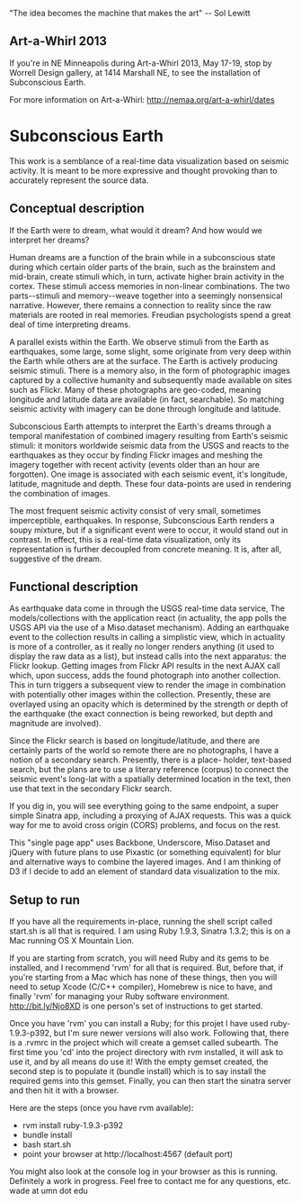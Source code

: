 
"The idea becomes the machine that makes the art"
                         -- Sol Lewitt


Art-a-Whirl 2013
----------------

If you're in NE Minneapolis during Art-a-Whirl 2013, May 17-19, stop by
Worrell Design gallery, at 1414 Marshall NE, to see the installation of
Subconscious Earth.

For more information on Art-a-Whirl: http://nemaa.org/art-a-whirl/dates


Subconscious Earth
==================

This work is a semblance of a real-time data visualization based
on seismic activity. It is meant to be more expressive and thought
provoking than to accurately represent the source data.

Conceptual description
----------------------

If the Earth were to dream, what would it dream? And how would we
interpret her dreams?

Human dreams are a function of the brain while in a subconscious
state during which certain older parts of the brain, such as the
brainstem and mid-brain, create stimuli which, in turn, activate
higher brain activity in the cortex. These stimuli access memories
in non-linear combinations. The two parts--stimuli and memory--weave
together into a seemingly nonsensical narrative. However, there
remains a connection to reality since the raw materials are rooted
in real memories. Freudian psychologists spend a great deal of time
interpreting dreams.

A parallel exists within the Earth. We observe stimuli from the
Earth as earthquakes, some large, some slight, some originate from
very deep within the Earth while others are at the surface. The
Earth is actively producing seismic stimuli. There is a memory also,
in the form of photographic images captured by a collective humanity
and subsequently made available on sites such as Flickr. Many of
these photographs are geo-coded, meaning longitude and latitude
data are available (in fact, searchable). So matching seismic
activity with imagery can be done through longitude and latitude.

Subconscious Earth attempts to interpret the Earth's dreams through
a temporal manifestation of combined imagery resulting from Earth's
seismic stimuli: it monitors worldwide seismic data from the USGS
and reacts to the earthquakes as they occur by finding Flickr images
and meshing the imagery together with recent activity (events older
than an hour are forgotten). One image is associated with each
seismic event, it's longitude, latitude, magnitude and depth. These
four data-points are used in rendering the combination of images.

The most frequent seismic activity consist of very small, sometimes
imperceptible, earthquakes. In response, Subconscious Earth renders
a soupy mixture, but if a significant event were to occur, it would
stand out in contrast. In effect, this is a real-time data
visualization, only its representation is further decoupled from
concrete meaning. It is, after all, suggestive of the dream.

Functional description
----------------------

As earthquake data come in through the USGS real-time data service,
The models/collections with the application react (in actuality,
the app polls the USGS API via the use of a Miso.dataset mechanism).
Adding an earthquake event to the collection results in calling a
simplistic view, which in actuality is more of a controller, as it
really no longer renders anything (it used to display the raw data
as a list), but instead calls into the next apparatus: the Flickr
lookup. Getting images from Flickr API results in the next AJAX
call which, upon success, adds the found photograph into another
collection. This in turn triggers a subsequent view to render the
image in combination with potentially other images within the
collection. Presently, these are overlayed using an opacity which
is determined by the strength or depth of the earthquake (the exact
connection is being reworked, but depth and magnitude are involved).

Since the Flickr search is based on longitude/latitude, and there
are certainly parts of the world so remote there are no photographs,
I have a notion of a secondary search. Presently, there is a place-
holder, text-based search, but the plans are to use a literary
reference (corpus) to connect the seismic event's long-lat with a
spatially determined location in the text, then use that text in
the secondary Flickr search.

If you dig in, you will see everything going to the same endpoint,
a super simple Sinatra app, including a proxying of AJAX requests.
This was a quick way for me to avoid cross origin (CORS) problems,
and focus on the rest.

This "single page app" uses Backbone, Underscore, Miso.Dataset and
jQuery with future plans to use Pixastic (or something equivalent)
for blur and alternative ways to combine the layered images. And
I am thinking of D3 if I decide to add an element of standard data
visualization to the mix.

Setup to run
------------

If you have all the requirements in-place, running the shell script
called start.sh is all that is required. I am using Ruby 1.9.3,
Sinatra 1.3.2; this is on a Mac running OS X Mountain Lion.

If you are starting from scratch, you will need Ruby and its gems
to be installed, and I recommend 'rvm' for all that is required.
But, before that, if you're starting from a Mac which has none of
these things, then you will need to setup Xcode (C/C++ compiler),
Homebrew is nice to have, and finally 'rvm' for managing your Ruby
software environment. http://bit.ly/Njo8XD is one person's set of
instructions to get started.

Once you have 'rvm' you can install a Ruby; for this projet I have
used ruby-1.9.3-p392, but I'm sure newer versions will also work.
Following that, there is a .rvmrc in the project which will create
a gemset called subearth. The first time you 'cd' into the project
directory with rvm installed, it will ask to use it, and by all
means do use it! With the empty gemset created, the second step
is to populate it (bundle install) which is to say install the
required gems into this gemset. Finally, you can then start the
sinatra server and then hit it with a browser.

Here are the steps (once you have rvm available):
* rvm install ruby-1.9.3-p392
* bundle install
* bash start.sh
* point your browser at http://localhost:4567 (default port)

You might also look at the console log in your browser as this
is running. Definitely a work in progress. Feel free to contact
me for any questions, etc.  wade at umn dot edu

